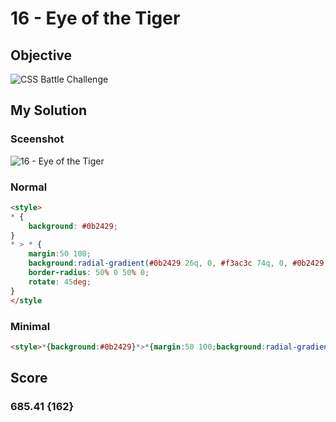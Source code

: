 # 16 - Eye of the Tiger

## Objective

![CSS Battle Challenge](https://cssbattle.dev/targets/16.png)

## My Solution

### Sceenshot

![16 - Eye of the Tiger](https://i.imgur.com/HYcVwOn.jpeg)

### Normal

```html
<style>
* {
	background: #0b2429;
}
* > * {
	margin:50 100;
	background:radial-gradient(#0b2429 26q, 0, #f3ac3c 74q, 0, #0b2429 95q, 0, #998235);
	border-radius: 50% 0 50% 0;
	rotate: 45deg;
}
</style
```

### Minimal

```html
<style>*{background:#0b2429}*>*{margin:50 100;background:radial-gradient(#0b2429 26q,0,#f3ac3c 74q,0,#0b2429 95q,0,#998235);border-radius:50% 0 50% 0;rotate:45deg
```

## Score

### 685.41 {162}
